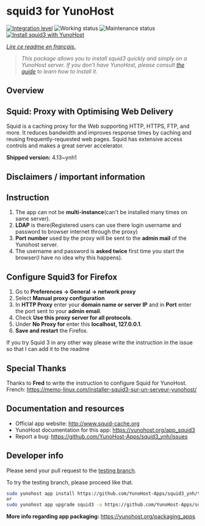 <!--
N.B.: This README was automatically generated by https://github.com/YunoHost/apps/tree/master/tools/README-generator
It shall NOT be edited by hand.
-->

# squid3 for YunoHost

[![Integration level](https://dash.yunohost.org/integration/squid3.svg)](https://dash.yunohost.org/appci/app/squid3) ![Working status](https://ci-apps.yunohost.org/ci/badges/squid3.status.svg) ![Maintenance status](https://ci-apps.yunohost.org/ci/badges/squid3.maintain.svg)  
[![Install squid3 with YunoHost](https://install-app.yunohost.org/install-with-yunohost.svg)](https://install-app.yunohost.org/?app=squid3)

*[Lire ce readme en français.](./README_fr.md)*

> *This package allows you to install squid3 quickly and simply on a YunoHost server.
If you don't have YunoHost, please consult [the guide](https://yunohost.org/#/install) to learn how to install it.*

## Overview

## Squid: Proxy with Optimising Web Delivery

Squid is a caching proxy for the Web supporting HTTP, HTTPS, FTP, and more. It reduces bandwidth and improves response times by caching and reusing frequently-requested web pages. Squid has extensive access controls and makes a great server accelerator.


**Shipped version:** 4.13~ynh1

## Disclaimers / important information

## Instruction

1. The app can not be **multi-instance**(can't be installed many times on same server).
2. **LDAP** is there(Registered users can use there login username and password to browser internet through the proxy)
3. **Port number** used by the proxy will be sent to the **admin mail** of the Yunohost server.
4. The username and password is **asked twice** first time you start the browser(I have no idea why this happens).

## Configure Squid3 for Firefox

1. Go to **Preferences -> General -> network proxy**
1. Select **Manual proxy configuration**
1. In **HTTP Proxy** enter your **domain name or server IP** and in **Port** enter the port sent to your **admin email**.
1. Check **Use this proxy server for all protocols**.
1. Under **No Proxy for** enter this **localhost, 127.0.0.1**.
1. **Save and restart** the Firefox.

If you try Squid 3 in any other way please write the instruction in the issue so that I can add it to the readme

## Special Thanks
Thanks to **Fred** to write the instruction to configure Squid for YunoHost. French: https://memo-linux.com/installer-squid3-sur-un-serveur-yunohost/

## Documentation and resources

* Official app website: <http://www.squid-cache.org>
* YunoHost documentation for this app: <https://yunohost.org/app_squid3>
* Report a bug: <https://github.com/YunoHost-Apps/squid3_ynh/issues>

## Developer info

Please send your pull request to the [testing branch](https://github.com/YunoHost-Apps/squid3_ynh/tree/testing).

To try the testing branch, please proceed like that.

``` bash
sudo yunohost app install https://github.com/YunoHost-Apps/squid3_ynh/tree/testing --debug
or
sudo yunohost app upgrade squid3 -u https://github.com/YunoHost-Apps/squid3_ynh/tree/testing --debug
```

**More info regarding app packaging:** <https://yunohost.org/packaging_apps>
